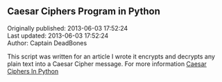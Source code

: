 ## Caesar Ciphers Program in Python  
Originally published: 2013-06-03 17:52:24  
Last updated: 2013-06-03 17:52:24  
Author: Captain DeadBones  
  
This script was written for an article I wrote it encrypts and decrypts any plain text into a Caesar Cipher message. For more information [Caesar Ciphers In Python](http://thelivingpearl.com/2013/06/03/caesar-ciphers-in-python/)